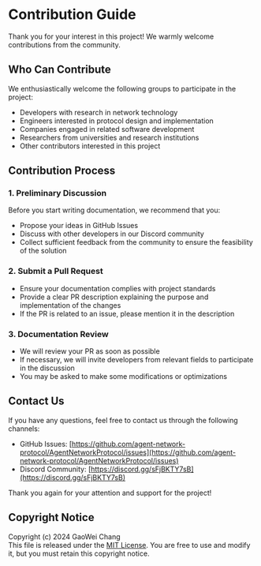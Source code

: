 # Contribution Guide

Thank you for your interest in this project! We warmly welcome contributions from the community.

## Who Can Contribute

We enthusiastically welcome the following groups to participate in the project:
- Developers with research in network technology
- Engineers interested in protocol design and implementation
- Companies engaged in related software development
- Researchers from universities and research institutions
- Other contributors interested in this project

## Contribution Process

### 1. Preliminary Discussion
Before you start writing documentation, we recommend that you:
- Propose your ideas in GitHub Issues
- Discuss with other developers in our Discord community
- Collect sufficient feedback from the community to ensure the feasibility of the solution

### 2. Submit a Pull Request
- Ensure your documentation complies with project standards
- Provide a clear PR description explaining the purpose and implementation of the changes
- If the PR is related to an issue, please mention it in the description

### 3. Documentation Review
- We will review your PR as soon as possible
- If necessary, we will invite developers from relevant fields to participate in the discussion
- You may be asked to make some modifications or optimizations

## Contact Us

If you have any questions, feel free to contact us through the following channels:
- GitHub Issues: [https://github.com/agent-network-protocol/AgentNetworkProtocol/issues](https://github.com/agent-network-protocol/AgentNetworkProtocol/issues)
- Discord Community: [https://discord.gg/sFjBKTY7sB](https://discord.gg/sFjBKTY7sB)  

Thank you again for your attention and support for the project!

## Copyright Notice
Copyright (c) 2024 GaoWei Chang  
This file is released under the [MIT License](./LICENSE). You are free to use and modify it, but you must retain this copyright notice.
